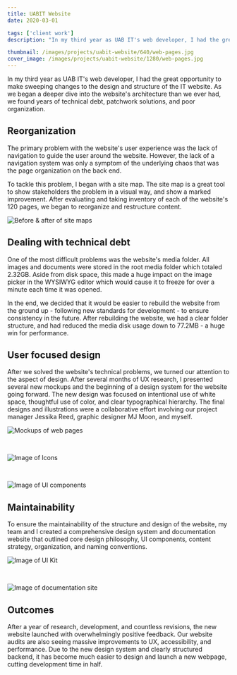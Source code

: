 ```yaml
---
title: UABIT Website
date: 2020-03-01

tags: ['client work']
description: "In my third year as UAB IT's web developer, I had the great opportunity to the design and structure of the IT website."

thumbnail: /images/projects/uabit-website/640/web-pages.jpg
cover_image: /images/projects/uabit-website/1280/web-pages.jpg
---
```


In my third year as UAB IT's web developer, I had the great opportunity to make sweeping changes to the design and structure of the IT website. As we began a deeper dive into the website's architecture than we ever had, we found years of technical debt, patchwork solutions, and poor organization.

## Reorganization

The primary problem with the website's user experience was the lack of navigation to guide the user around the website. However, the lack of a navigation system was only a symptom of the underlying chaos that was the page organization on the back end.

To tackle this problem, I began with a site map. The site map is a great tool to show stakeholders the problem in a visual way, and show a marked improvement. After evaluating and taking inventory of each of the website's 120 pages, we began to reorganize and restructure content.

![Before & after of site maps](/images/projects/uabit-website/960/sitemap.jpg)

## Dealing with technical debt

One of the most difficult problems was the website's media folder. All images and documents were stored in the root media folder which totaled 2.32GB. Aside from disk space, this made a huge impact on the image picker in the WYSIWYG editor which would cause it to freeze for over a minute each time it was opened.

In the end, we decided that it would be easier to rebuild the website from the ground up - following new standards for development - to ensure consistency in the future. After rebuilding the website, we had a clear folder structure, and had reduced the media disk usage down to 77.2MB - a huge win for performance.

## User focused design

After we solved the website's technical problems, we turned our attention to the aspect of design. After several months of UX research, I presented several new mockups and the beginning of a design system for the website going forward. The new design was focused on intentional use of white space, thoughtful use of color, and clear typographical hierarchy. The final designs and illustrations were a collaborative effort involving our project manager Jessika Reed, graphic designer MJ Moon, and myself.

![Mockups of web pages](/images/projects/uabit-website/960/web-pages.jpg)

<br>

![Image of Icons](/images/projects/uabit-website/960/icons.jpg)

<br>

![Image of UI components](/images/projects/uabit-website/960/UI-mockup.jpg)

## Maintainability

To ensure the maintainability of the structure and design of the website, my team and I created a comprehensive design system and documentation website that outlined core design philosophy, UI components, content strategy, organization, and naming conventions.

![Image of UI Kit](/images/projects/uabit-website/960/ui-kit.jpg)

<br>

![Image of documentation site](/images/projects/uabit-website/960/docs.jpg)

## Outcomes

After a year of research, development, and countless revisions, the new website launched with overwhelmingly positive feedback. Our website audits are also seeing massive improvements to UX, accessibility, and performance. Due to the new design system and clearly structured backend, it has become much easier to design and launch a new webpage, cutting development time in half.
